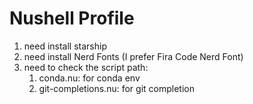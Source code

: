 # Nushell Profile

1. need install starship
2. need install Nerd Fonts (I prefer Fira Code Nerd Font)
3. need to check the script path:
    1. conda.nu: for conda env
    2. git-completions.nu: for git completion